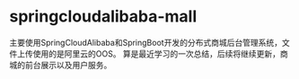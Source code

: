# springcloudalibaba-mall
主要使用SpringCloudAlibaba和SpringBoot开发的分布式商城后台管理系统，文件上传使用的是阿里云的OOS。
算是最近学习的一次总结，后续将继续更新，商城的前台展示以及用户服务。

